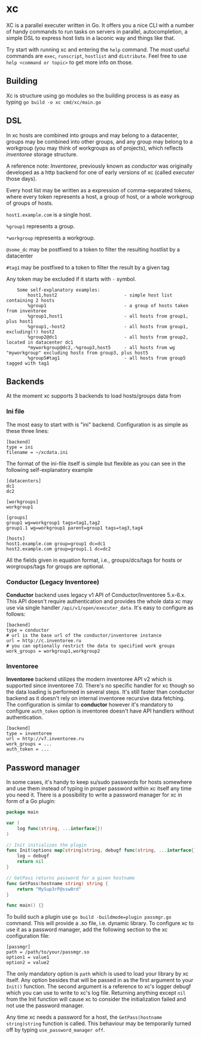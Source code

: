 # xc

XC is a parallel executer written in Go. It offers you a nice CLI with a number of handy commands to run tasks on servers in parallel, autocompletion, a simple DSL to express host lists in a laconic way and things like that.

Try start with running xc and entering the `help` command. The most useful commands are `exec`, `runscript`, `hostlist` and `distribute`. Feel free to use `help <command or topic>` to get more info on those.

## Building

Xc is structure using go modules so the building process is as easy as typing `go build -o xc cmd/xc/main.go`

## DSL

In xc hosts are combined into groups and may belong to a datacenter, groups may be combined into other groups, and any group may belong to a workgroup (you may think of workgroups as of projects), which reflects _inventoree_ storage structure.

A reference note: _Inventoree_, previously known as _conductor_ was originally developed as a http backend for one of early versions of xc (called _executer_ those days).

Every host list may be written as a expression of comma-separated tokens, where every token represents a host, a group of host, or a whole workgroup of groups of hosts.

`host1.example.com` is a single host.

`%group1` represents a group.

`*workgroup` represents a workgroup.

`@some_dc` may be postfixed to a token to filter the resulting hostlist by a datacenter

`#tag1` may be postfixed to a token to filter the result by a given tag

Any token may be excluded if it starts with `-` symbol.

```
    Some self-explanatory examples:
        host1,host2                         - simple host list containing 2 hosts
        %group1                             - a group of hosts taken from inventoree
        %group1,host1                       - all hosts from group1, plus host1
        %group1,-host2                      - all hosts from group1, excluding(!) host2
        %group2@dc1                         - all hosts from group2, located in datacenter dc1
        *myworkgroup@dc2,-%group3,host5     - all hosts from wg "myworkgroup" excluding hosts from group3, plus host5
        %group5#tag1                        - all hosts from group5 tagged with tag1
```

## Backends

At the moment xc supports 3 backends to load hosts/groups data from

### Ini file

The most easy to start with is "ini" backend. Configuration is as simple as these three lines:

```
[backend]
type = ini
filename = ~/xcdata.ini
```

The format of the ini-file itself is simple but flexible as you can see in the following self-explanatory example

```
[datacenters]
dc1
dc2

[workgroups]
workgroup1

[groups]
group1 wg=workgroup1 tags=tag1,tag2
group1.1 wg=workgroup1 parent=group1 tags=tag3,tag4

[hosts]
host1.example.com group=group1 dc=dc1
host2.example.com group=group1.1 dc=dc2
```

All the fields given in equation format, i.e., groups/dcs/tags for hosts or worgroups/tags for groups are optional.

### Conductor (Legacy Inventoree)

**Conductor** backend uses legacy v1 API of Conductor/Inventoree 5.x-6.x. This API doesn't require authentication
and provides the whole data xc may use via single handler `/api/v1/open/executer_data`. It's easy to configure as follows:

```
[backend]
type = conductor
# url is the base url of the conductor/inventoree instance
url = http://c.inventoree.ru
# you can optionally restrict the data to specified work groups
work_groups = workgroup1,workgroup2
```

### Inventoree

**Inventoree** backend utilizes the modern inventoree API v2 which is supported since inventoree 7.0. There's no specific handler for xc though so the data loading is performed in several steps. It's still faster than conductor backend as it doesn't rely on internal inventoree recursive data fetching. The configuration is similar to **conductor** however it's mandatory to configure `auth_token` option is inventoree doesn't have API handlers without authentication.

```
[backend]
type = inventoree
url = http://v7.inventoree.ru
work_groups = ...
auth_token = ...
```

## Password manager

In some cases, it's handy to keep su/sudo passwords for hosts somewhere and use them instead of typing in proper password within xc itself any time you need it. There is a possibility to write a password manager for xc in form of a Go plugin:

```go
package main

var (
	log func(string, ...interface{})
)

// Init initializes the plugin
func Init(options map[string]string, debugf func(string, ...interface{})) error {
	log = debugf
	return nil
}

// GetPass returns password for a given hostname
func GetPass(hostname string) string {
	return "MySup3rP@ssw0rd"
}

func main() {}
```

To build such a plugin use `go build -buildmode=plugin passmgr.go` command. This will provide a .so file, i.e. dynamic library. To configure xc to use it as a password manager, add the following section to the xc configuration file:

```
[passmgr]
path = /path/to/your/passmgr.so
option1 = value1
option2 = value2
```

The only mandatory option is `path` which is used to load your library by xc itself. Any option besides that will be passed in as the first argument to your `Init()` function. The second argument is a reference to xc's logger debugf which you can use to write to xc's log file. Returning anything except `nil` from the Init function will cause xc to consider the initialization failed and not use the password manager. 

Any time xc needs a password for a host, the `GetPass(hostname string)string` function is called. This behaviour may be temporarily turned off by typing `use_password_manager off`.

